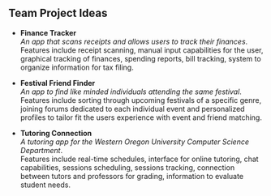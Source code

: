 ## **Team Project Ideas**   

- **Finance Tracker**   
*An app that scans receipts and allows users to track their finances*.   
  Features include receipt scanning, manual input capabilities for the user, graphical tracking 
of finances, spending reports, bill tracking, system to organize information for tax filing. 

- **Festival Friend Finder**    
*An app to find like minded individuals attending the same festival*.   
Features include sorting through upcoming festivals of a specific genre, joining forums dedicated to each individual event and 
personalized profiles to tailor fit the users experience with event and friend matching.

- **Tutoring Connection**   
*A tutoring app for the Western Oregon University Computer Science Department*.  
Features include real-time schedules, interface for online tutoring, chat capabilities, sessions scheduling, 
sessions tracking, connection between tutors and professors for grading, information to evaluate student needs. 